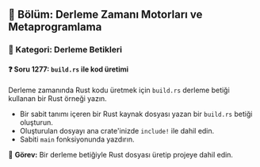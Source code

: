 ## 📘 Bölüm: Derleme Zamanı Motorları ve Metaprogramlama
### 🔹 Kategori: Derleme Betikleri
#### ❓ Soru 1277: `build.rs` ile kod üretimi

Derleme zamanında Rust kodu üretmek için `build.rs` derleme betiği kullanan bir Rust örneği yazın.

- Bir sabit tanımı içeren bir Rust kaynak dosyası yazan bir `build.rs` betiği oluşturun.
- Oluşturulan dosyayı ana crate'inizde `include!` ile dahil edin.
- Sabiti `main` fonksiyonunda yazdırın.

🔧 **Görev:** Bir derleme betiğiyle Rust dosyası üretip projeye dahil edin.
